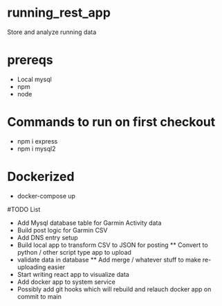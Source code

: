 # running_rest_app
Store and analyze running data

# prereqs
* Local mysql
* npm
* node


# Commands to run on first checkout
* npm i express
* npm i mysql2

# Dockerized
* docker-compose up

#TODO List
* Add Mysql database table for Garmin Activity data
* Build post logic for Garmin CSV
* Add DNS entry setup
* Build local app to transform CSV to JSON for posting
** Convert to python / other script type app to upload
* validate data in database
** Add merge / whatever stuff to make re-uploading easier
* Start writing react app to visualize data 
* Add docker app to system service
* Possibly add git hooks which will rebuild and relauch docker app on commit to main
